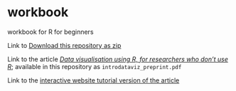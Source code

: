 # workbook
workbook for R for beginners

Link to [Download this repository as zip](https://github.com/mjgreen/workbook/archive/refs/heads/main.zip)

Link to the article [_Data visualisation using R, for researchers who don’t use R_](https://osf.io/5e64r); available in this repository as `introdataviz_preprint.pdf`

Link to the [interactive website tutorial version of the article](https://psyteachr.github.io/introdataviz/index.html)
